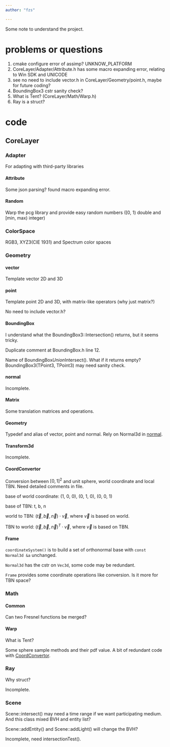 ```yaml
---
author: "fzs"

---
```


Some note to understand the project.

# problems or questions

1. cmake configure error of assimp? UNKNOW_PLATFORM
2. CoreLayer/Adapter/Attribute.h has some macro expanding error, relating to Win SDK and UNICODE
3. see no need to include vector.h in CoreLayer/Geometry/point.h, maybe for future coding?
4. BoundingBox3 cstr sanity check?
5. What is Tent? (CoreLayer/Math/Warp.h)
6. Ray is a struct?

# code

## CoreLayer

### Adapter

For adapting with third-party libraries

#### Attribute

Some json parsing? found macro expanding error.

#### Random

Warp the pcg library and provide easy random numbers ([0, 1) double and [min, max) integer)

### ColorSpace

RGB3, XYZ3(CIE 1931) and Spectrum color spaces

### Geometry

#### vector

Template vector 2D and 3D

#### point

Template point 2D and 3D, with matrix-like operators (why just matrix?)

No need to include vector.h?

#### BoundingBox

I understand what the BoundingBox3::Intersection() returns, but it seems tricky.

Duplicate comment at BoundingBox.h line 12.

Name of BoundingBox*Union*Intersect(). What if it returns empty? BoundingBox3(TPoint3, TPoint3) may need sanity check.

#### normal

Incomplete.

#### Matrix

Some translation matrices and operations.

#### Geometry

Typedef and alias of vector, point and normal. Rely on Normal3d in [normal](#normal).

#### Transform3d

Incomplete.

#### CoordConvertor

Conversion between $[0, 1]^2$ and unit sphere, world coordinate and local TBN. Need detailed comments in file.

base of world coordinate: (1, 0, 0), (0, 1, 0), (0, 0, 1)

base of TBN: t, b, n

world to TBN: $(\vec{t}, \vec{b}, \vec{n})\cdot \vec{v}$, where $\vec{v}$ is based on world.

TBN to world: $(\vec{t}, \vec{b}, \vec{n})^T\cdot \vec{v}$, where $\vec{v}$ is based on TBN.

#### Frame

`coordinateSystem()` is to build a set of orthonormal base with `const Normal3d &a` unchanged.

`Normal3d` has the cstr on `Vec3d`, some code may be redundant.

`Frame` provides some coordinate operations like conversion. Is it more for TBN space?

### Math

#### Common

Can two Fresnel functions be merged?

#### Warp

What is Tent?

Some sphere sample methods and their pdf value. A bit of redundant code with [CoordConvertor](#coordconvertor).

### Ray

Why struct?

Incomplete.

### Scene

Scene::intersect() may need a time range if we want participating medium. And this class mixed BVH and entity list?

Scene::addEntity() and Scene::addLight() will change the BVH?

Incomplete, need intersectionTest().